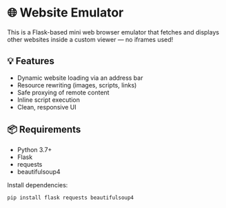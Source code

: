 # 🌐 Website Emulator

This is a Flask-based mini web browser emulator that fetches and displays other websites inside a custom viewer — no iframes used!

## 💡 Features

- Dynamic website loading via an address bar
- Resource rewriting (images, scripts, links)
- Safe proxying of remote content
- Inline script execution
- Clean, responsive UI

## 📦 Requirements

- Python 3.7+
- Flask
- requests
- beautifulsoup4

Install dependencies:

```bash
pip install flask requests beautifulsoup4
